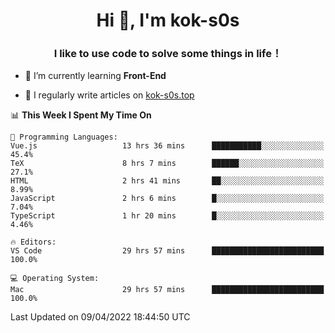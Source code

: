<h1 align="center">Hi 👋, I'm kok-s0s</h1>
<h3 align="center">I like to use code to solve some things in life！</h3>

- 🌱 I’m currently learning **Front-End**

- 📝 I regularly write articles on [kok-s0s.top](https://kok-s0s.top/)



<!--START_SECTION:waka-->
📊 **This Week I Spent My Time On** 

```text
💬 Programming Languages: 
Vue.js                   13 hrs 36 mins      ███████████░░░░░░░░░░░░░░   45.4% 
TeX                      8 hrs 7 mins        ██████░░░░░░░░░░░░░░░░░░░   27.1% 
HTML                     2 hrs 41 mins       ██░░░░░░░░░░░░░░░░░░░░░░░   8.99% 
JavaScript               2 hrs 6 mins        █░░░░░░░░░░░░░░░░░░░░░░░░   7.04% 
TypeScript               1 hr 20 mins        █░░░░░░░░░░░░░░░░░░░░░░░░   4.46%

🔥 Editors: 
VS Code                  29 hrs 57 mins      █████████████████████████   100.0%

💻 Operating System: 
Mac                      29 hrs 57 mins      █████████████████████████   100.0%

```


 Last Updated on 09/04/2022 18:44:50 UTC
<!--END_SECTION:waka-->
